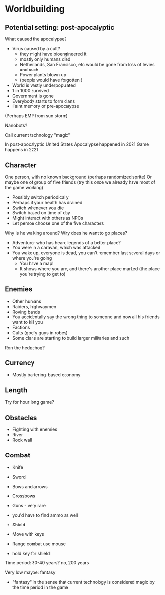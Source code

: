 # Worldbuilding

## Potential setting: post-apocalyptic

What caused the apocalypse?
 * Virus caused by a cult?
     - they might have bioengineered it
     - mostly only humans died
     - Netherlands, San Francisco, etc would be gone from loss of levies and such
     - Power plants blown up
     - (people would have forgotten )
 * World is vastly underpopulated
 * 1 in 1000 survived
 * Government is gone
 * Everybody starts to form clans
 * Faint memory of pre-apocalypse

(Perhaps EMP from sun storm)

Nanobots?

Call current technology "magic"

In post-apocalyptic United States
Apocalypse happened in 2021
Game happens in 2221

## Character
One person, with no known background (perhaps randomized sprite)
Or maybe one of group of five friends (try this once we already have most of the game working)
 * Possibly switch periodically
 * Perhaps if your health has drained
 * Switch whenever you die
 * Switch based on time of day
 * Might interact with others as NPCs
 * Let person choose one of the five characters

Why is he walking around? Why does he want to go places?
 * Adventurer who has heard legends of a better place?
 * You were in a caravan, which was attacked
 * You wake up, everyone is dead, you can't remember last several days or where you're going
     - You have a map!
     - It shows where you are, and there's another place marked (the place you're trying to get to)

## Enemies

 * Other humans
 * Raiders, highwaymen
 * Roving bands
 * You accidentally say the wrong thing to someone and now all his friends want to kill you
 * Factions
 * Cults (goofy guys in robes)
 * Some clans are starting to build larger militaries and such

Ron the hedgehog?

## Currency
 * Mostly bartering-based economy


## Length
Try for hour long game?

## Obstacles

 * Fighting with enemies
 * River
 * Rock wall

## Combat
 * Knife
 * Sword
 * Bows and arrows
 * Crossbows
 * Guns - very rare
 * you'd have to find ammo as well

 * Shield

 * Move with keys
 * Range combat use mouse
 * hold key for shield

Time period: 30-40 years? no, 200 years

Very low maybe: fantasy
 * "fantasy" in the sense that current technology is considered magic by the time period in the game
